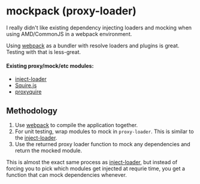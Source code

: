 # mockpack (proxy-loader)
I really didn't like existing dependency injecting loaders and mocking when using AMD/CommonJS in a webpack environment.

Using [webpack](webpack.github.io) as a bundler with resolve loaders and plugins is great. Testing with that is less-great.

#### Existing proxy/mock/etc modules:
* [inject-loader](https://github.com/plasticine/inject-loader)
* [Squire.js](https://github.com/iammerrick/Squire.js/)
* [proxyquire](https://github.com/thlorenz/proxyquire)

## Methodology
1. Use [webpack](webpack.github.io) to compile the application together.
2. For unit testing, wrap modules to mock in `proxy-loader`. This is similar to the [inject-loader](https://github.com/plasticine/inject-loader).
3. Use the returned proxy loader function to mock any dependencies and return the mocked module.

This is almost the exact same process as [inject-loader](https://github.com/plasticine/inject-loader), but instead of forcing you to pick which modules get injected at requrie time, you get a function that can mock dependencies whenever.
